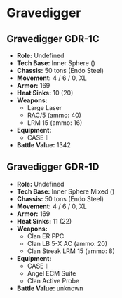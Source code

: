 # Gravedigger
## Gravedigger GDR-1C
- **Role:** Undefined
- **Tech Base:** Inner Sphere ()
- **Chassis:** 50 tons (Endo Steel)
- **Movement:** 4 / 6 / 0, XL
- **Armor:** 169
- **Heat Sinks:** 10 (20)
- **Weapons:**
  - Large Laser
  - RAC/5 (ammo: 40)
  - LRM 15 (ammo: 16)
- **Equipment:**
  - CASE II
- **Battle Value:** 1342

## Gravedigger GDR-1D
- **Role:** Undefined
- **Tech Base:** Inner Sphere Mixed ()
- **Chassis:** 50 tons (Endo Steel)
- **Movement:** 4 / 6 / 0, XL
- **Armor:** 169
- **Heat Sinks:** 11 (22)
- **Weapons:**
  - Clan ER PPC
  - Clan LB 5-X AC (ammo: 20)
  - Clan Streak LRM 15 (ammo: 8)
- **Equipment:**
  - CASE II
  - Angel ECM Suite
  - Clan Active Probe
- **Battle Value:** unknown

